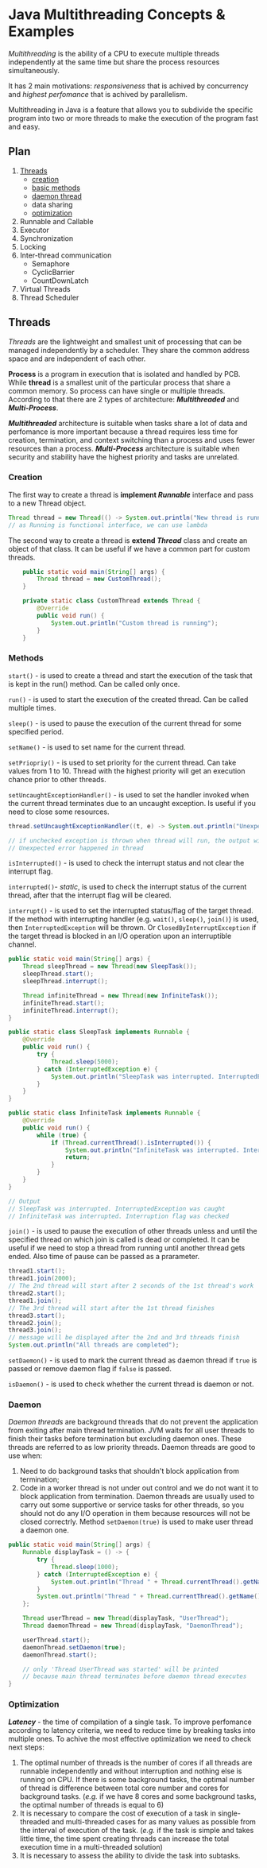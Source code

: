 # Java Multithreading Concepts &amp; Examples

_Multithreading_ is the ability of a CPU to execute multiple threads independently at the same time but share the process resources simultaneously.

It has 2 main motivations: _responsiveness_ that is achived by concurrency and _highest perfomance_ that is achived by parallelism. 

Multithreading in Java is a feature that allows you to subdivide the specific program into two or more threads to make the execution of the program fast and easy.

## Plan
1. [Threads](#threads)
   - [creation](#creation)
   - [basic methods](#methods)
   - [daemon thread](#daemon)
   - data sharing
   - [optimization](#optimization)   
2. Runnable and Callable
3. Executor
4. Synchronization
5. Locking
6. Inter-thread communication
   - Semaphore
   - CyclicBarrier
   - CountDownLatch
7. Virtual Threads
8. Thread Scheduler

## Threads
_Threads_ are the lightweight and smallest unit of processing that can be managed independently by a scheduler. They share the common address space and are independent of each other.

**Process** is a program in execution that is isolated and handled by PCB. While **thread** is a smallest unit of the particular process that share a common memory. So process can have single or multiple threads. According to that there are 2 types of architecture: **_Multithreaded_** and **_Multi-Process_**.

**_Multithreaded_** architecture is suitable when tasks share a lot of data and perfomance is more important because a thread requires less time for creation, termination, and context switching than a process and uses fewer resources than a process. **_Multi-Process_** architecture is suitable when security and stability have the highest priority and tasks are unrelated.

### Creation

The first way to create a thread is **implement _Runnable_** interface and pass to a new Thread object.

```java
Thread thread = new Thread(() -> System.out.println("New thread is running"));
// as Running is functional interface, we can use lambda
```
The second way to create a thread is **extend _Thread_** class and create an object of that class. It can be useful if we have a common part for custom threads.

```java
    public static void main(String[] args) {
        Thread thread = new CustomThread();
    }

    private static class CustomThread extends Thread {
        @Override
        public void run() {
            System.out.println("Custom thread is running");
        }
    }
```
### Methods

`start()` - is used to create a thread and start the execution of the task that is kept in the run() method. Can be called only once.

`run()` -  is used to start the execution of the created thread. Can be called multiple times. 

`sleep()` - is used to pause the execution of the current thread for some specified period.

`setName()` - is used to set name for the current thread.

`setPriopriy()` - is used to set priority for the current thread. Can take values from 1 to 10. Thread with the highest priority will get an execution chance prior to other threads.

`setUncaughtExceptionHandler()` - is used to set the handler invoked when the current thread terminates due to an uncaught exception. Is useful if you need to close some resources.
```java
thread.setUncaughtExceptionHandler((t, e) -> System.out.println("Unexpected error happened in thread "));

// if unchecked exception is thrown when thread will run, the output will be:
// Unexpected error happened in thread
```

`isInterrupted()` - is used to check the interrupt status and not clear the interrupt flag.

`interrupted()`- _static_, is used to check the interrupt status of the current thread, after that the interrupt flag will be cleared.

`interrupt()` - is used to set the interrupted status/flag of the target thread. If the method with interrupting handler (e.g. `wait()`, `sleep()`, `join()`) is used, then `InterruptedException` will be thrown. Or `ClosedByInterruptException` if the target thread is blocked in an I/O operation upon an interruptible channel.

```java
public static void main(String[] args) {
	Thread sleepThread = new Thread(new SleepTask());
	sleepThread.start();
	sleepThread.interrupt();

	Thread infiniteThread = new Thread(new InfiniteTask());
	infiniteThread.start();
	infiniteThread.interrupt();
}

public static class SleepTask implements Runnable {
	@Override
	public void run() {
		try {
			Thread.sleep(5000);
		} catch (InterruptedException e) {
			System.out.println("SleepTask was interrupted. InterruptedException was caught");
		}
	}
}

public static class InfiniteTask implements Runnable {
	@Override
	public void run() {
		while (true) {
			if (Thread.currentThread().isInterrupted()) {
				System.out.println("InfiniteTask was interrupted. Interruption flag was checked");
				return;
			}
		}
	}
}

// Output
// SleepTask was interrupted. InterruptedException was caught
// InfiniteTask was interrupted. Interruption flag was checked
```

`join()` - is used to pause the execution of other threads unless and until the specified thread on which join is called is dead or completed. It can be useful if we need to stop a thread from running until another thread gets ended. Also time of pause can be passed as a prarameter.

```java
thread1.start();
thread1.join(2000);
// The 2nd thread will start after 2 seconds of the 1st thread's work
thread2.start();
thread1.join();
// The 3rd thread will start after the 1st thread finishes
thread3.start();
thread2.join();
thread3.join();
// message will be displayed after the 2nd and 3rd threads finish
System.out.println("All threads are completed");
```

`setDaemon()` - is used to mark the current thread as daemon thread if `true` is passed or remove daemon flag if `false` is passed.

`isDaemon()` - is used to check whether the current thread is daemon or not.

### Daemon

_Daemon threads_ are background threads that do not prevent the application from exiting after main thread termination. JVM waits for all user threads to finish their tasks before termination but excluding daemon ones. These threads are referred to as low priority threads. Daemon threads are good to use when:
1. Need to do background tasks that shouldn't block application from termination;
2. Code in a worker thread is not under out control and we do not want it to block application from termination.
Daemon threads are usually used to carry out some supportive or service tasks for other threads, so you should not do any I/O operation in them because resources will not be closed correctrly. Method `setDaemon(true)` is used to make user thread a daemon one.
```java
public static void main(String[] args) {
	Runnable displayTask = () -> {
		try {
			Thread.sleep(1000);
		} catch (InterruptedException e) {
			System.out.println("Thread " + Thread.currentThread().getName() + " was interrupted");
		}
		System.out.println("Thread " + Thread.currentThread().getName() + " was started");
	};

	Thread userThread = new Thread(displayTask, "UserThread");
	Thread daemonThread = new Thread(displayTask, "DaemonThread");

	userThread.start();
	daemonThread.setDaemon(true);
	daemonThread.start();

	// only 'Thread UserThread was started' will be printed
	// because main thread terminates before daemon thread executes
}
```
### Optimization

**_Latency_** - the time of compilation of a single task. To improve perfomance according to latency criteria, we need to reduce time by breaking tasks into multiple ones. To achive the most effective optimization we need to check next steps:
1. The optimal number of threads is the number of cores if all threads are runnable independently and without interruption and nothing else is running on CPU. If there is some background tasks, the optimal number of thread is difference between total core number and cores for background tasks. (_e.g._ if we have 8 cores and some background tasks, the optimal number of threads is equal to 6)
2. It is necessary to compare the cost of execution of a task in single-threaded and multi-threaded cases for as many values as possible from the interval of execution of the task. (_e.g._ if the task is simple and takes little time, the time spent creating threads can increase the total execution time in a multi-threaded solution)
3. It is necessary to assess the ability to divide the task into subtasks.
